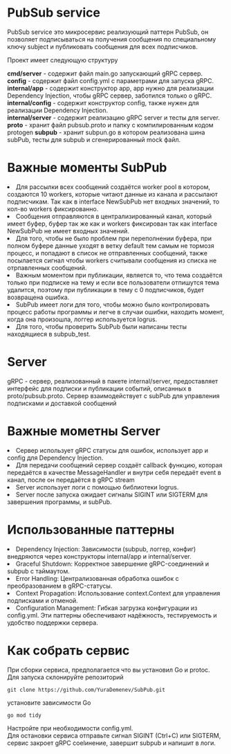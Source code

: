 # PubSub service

PubSub service это микросервис реализующий паттерн PubSub, он позволяет подписываться на получения сообщения по специальному ключу subject и публиковать сообщения для всех подписчиков.<br>

Проект имеет следующую структуру

<strong>cmd/server</strong> - содержит файл main.go запускающий gRPC сервер.<br>
<strong>config</strong> - содержит файл config.yml с параметрами для запуска gRPC.<br>
<strong>internal/app</strong> - содержит конструктор app, app нужно для реализации Dependency Injection, чтобы gRPC сервер, заботился только о gRPC.<br>
<strong>internal/config</strong> - содержит конструктор config, также нужен для реализации Dependency Injection.<br>
<strong>internal/server</strong> - содержит реализацию gRPC server и тесты для server.<br>
<strong>proto</strong> - хранит файл pubsub.proto и папку с компилированным кодом protogen
<strong>subpub</strong> - хранит subpun.go в котором реализована шина subPub, тесты для subpub и сгенерированный mock файл.

# Важные моменты SubPub

<li>Для рассылки всех сообщений создаётся worker pool в котором, создаются 10 workers, которые читают данные из канала и рассылают подписчикам. Так как в interface NewSubPub нет входных значений, то кол-во workers фиксированно.
<li>Сообщения отправляются в централизированный канал, который имеет буфер, буфер так же как и workers фиксирован так как interface NewSubPub не имеет входных значений.
<li>Для того, чтобы не было проблем при переполнении буфера, при полном буфере данные уходят в ветку default тем самым не тормозя процесс, и попадают в список не отправленных сообщений, также посылается сигнал чтобы workers считывали сообщения из списка не отрпавленных сообщений.
<li>Важным моментом при публикации, является то, что тема создаётся только при подписке на тему и если все пользователи отпишутся тема удалится, поэтому при публикации в тему с 0 подписчиков, будет возвращена ошибка.
<li>SubPub имеет логи для того, чтобы можно было контролировать процесс работы программы и легче в случаи ошибки, находить момент, когда она произошла, логгер используется logrus.
<li>Для того, чтобы проверить SubPub были написаны тесты находящиеся в subpub_test.

# Server

gRPC - сервер, реализованный в пакете internal/server, предоставляет интерфейс для подписки и публикации событий, описанных в proto/pubsub.proto. Сервер взаимодействует с subPub для управления подписками и доставкой сообщений<br>

# Важные мометны Server

<li> Сервер использует gRPC статусы для ошибок, использует app и config для Dependency Injection.
<li> Для передачи сообщений сервер создаёт callback функцию, которая передаётся в качестве MessageHandler и внутри себя передаёт event в канал, после он передаётся в gRPC stream
<li> Server использует логи с помощью библиотеки logrus.
<li> Server после запуска ожидает сигналы SIGINT или SIGTERM для завершения программы, и subPub.

# Использованные паттерны

<li>Dependency Injection: Зависимости (subpub, логгер, конфиг) внедряются через конструкторы internal/app и internal/server.
<li>Graceful Shutdown: Корректное завершение gRPC-соединений и subpub с таймаутом.
<li>Error Handling: Централизованная обработка ошибок с преобразованием в gRPC-статусы.
<li>Context Propagation: Использование context.Context для управления подписками и отменой.
<li>Configuration Management: Гибкая загрузка конфигурации из config.yml.
Эти паттерны обеспечивают надёжность, тестируемость и удобство поддержки сервера.

# Как собрать сервис

При сборки сервиса, предполагается что вы установил Go и protoc.<br>
Для запуска склонируйте репозиторий

```
git clone https://github.com/YuraDemenev/SubPub.git
```

установите зависимости Go

```
go mod tidy
```

Настройте при необходимости config.yml.<br>
Для остановки сервиса отправьте сигнал SIGINT (Ctrl+C) или SIGTERM, сервис закроет gRPC соеlинение, завершит subpub и напишит в логи.
